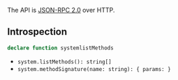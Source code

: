 The API is [JSON-RPC 2.0](https://www.jsonrpc.org/specification) over HTTP.

## Introspection

```ts
declare function systemlistMethods
```
- `system.listMethods(): string[]`
- `system.methodSignature(name: string): { params: }`
